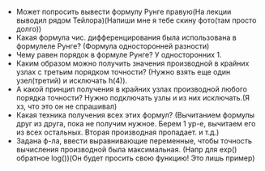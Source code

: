 * Может попросить вывести формулу Рунге правую(На лекции выводил рядом Тейлора)(Напиши мне я тебе скину фото(там просто долго))
* Какая формула чис. дифференцирования была использована в формулеле Рунге? (Формула односторонней разности)
* Чему равен порядок в формуле Рунге? У односторонних 1.
* Каким образом можно получить значения производной в крайних узлах с третьим порядком точности? (Нужно взять еще один узел(третий) и исключать h(4)).
* А какой принцип получения в крайних узлах производной любого порядка точности? Нужно подключать узлы и из них исключать.(Я хз, что это он не спрашивал)
* Какая техника получения всех этих формул? (Вычитанием формулы друг из друга, пока не получим нужное. Берем 1 ур-е, вычитаем его из всех остальных. Вторая производная пропадает. и т.д.)
* Задана ф-ла, ввести выравнивающие переменные, чтобы точность вычисления производной была максимальная. (Напр для еxp() обратное log())(Он будет просить свою функцию! Это лишь пример)
